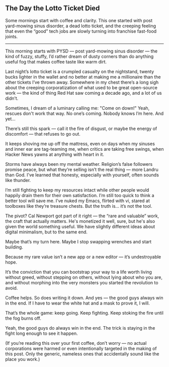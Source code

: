 ## The Day the Lotto Ticket Died

Some mornings start with coffee and clarity. This one started with post yard-mowing sinus disorder, a dead lotto ticket, and the creeping feeling that even the “good” tech jobs are slowly turning into franchise fast-food joints.

---

This morning starts with PYSD — post yard-mowing sinus disorder — the kind of fuzzy, stuffy, I’d rather dream of dusty corners than do anything useful fog that makes coffee taste like warm dirt.

Last night’s lotto ticket is a crumpled casualty on the nightstand, twenty bucks lighter in the wallet and no better at making me a millionaire than the other tickets I’ve thrown away. Somewhere in my chest there’s a long sigh about the creeping corporatization of what used to be great open-source work — the kind of thing Red Hat saw coming a decade ago, and a lot of us didn’t.

Sometimes, I dream of a luminary calling me: "Come on down!" Yeah, rescues don't work that way. No one’s coming. Nobody knows I’m here. And yet…

There’s still this spark — call it the fire of disgust, or maybe the energy of discomfort — that refuses to go out.

It keeps shoving me up off the mattress, even on days when my sinuses and inner ear are tag-teaming me, when critics are taking free swings, when Hacker News yawns at anything with heart in it.

Storms have always been my mental weather. Religion’s false followers promise peace, but what they’re selling isn’t the real thing — more Landru than God. I’ve learned that honesty, especially with yourself, often sounds like thunder.

I’m still fighting to keep my resources intact while other people would happily drain them for their own satisfaction. I’m still too quick to think a better tool will save me. I’ve nuked my Emacs, flirted with vi, stared at toolboxes like they’re treasure chests. But the truth is… it’s not the tool.

The pivot? Cal Newport got part of it right — the “rare and valuable” work, the craft that actually matters. He's monetized it well, sure, but he's also given the world something useful. We have slightly different ideas about digital minimalism, but to the same end.

Maybe that’s my turn here. Maybe I stop swapping wrenches and start building.

Because my rare value isn’t a new app or a new editor — it’s undestroyable hope.

It’s the conviction that you can bootstrap your way to a life worth living without greed, without stepping on others, without lying about who you are, and without morphing into the very monsters you started the revolution to avoid.

Coffee helps. So does writing it down. And yes — the good guys always win in the end. If I have to wear the white hat and a mask to prove it, I will.

That’s the whole game: keep going. Keep fighting. Keep stoking the fire until the fog burns off.

Yeah, the good guys do always win in the end. The trick is staying in the fight long enough to see it happen.

(If you’re reading this over your first coffee, don’t worry — no actual corporations were harmed or even intentionally targeted in the making of this post. Only the generic, nameless ones that accidentally sound like the place you work.)
